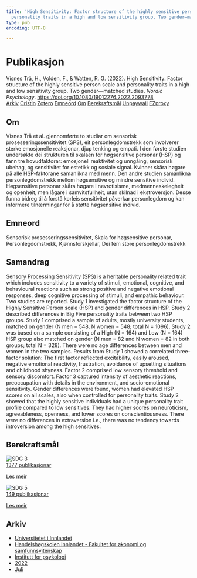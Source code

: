 ```yaml
---
title: 'High Sensitivity: Factor structure of the highly sensitive person scale and
  personality traits in a high and low sensitivity group. Two gender—matched studies'
type: pub
encoding: UTF-8

---
```

<h1>Publikasjon</h1>
<article id="csl-bib-container-GKRVFF5X" class="csl-bib-container">
  <div class="csl-bib-body"> <div class="csl-entry">Visnes Trå, H., Volden, F., &#38; Watten, R. G. (2022). High Sensitivity: Factor structure of the highly sensitive person scale and personality traits in a high and low sensitivity group. Two gender—matched studies. <i>Nordic Psychology</i>. <a href="https://doi.org/10.1080/19012276.2022.2093778">https://doi.org/10.1080/19012276.2022.2093778</a></div> </div>
  <div class="csl-bib-buttons">
    <a href="#taxonomy-article-GKRVFF5X" alt="archive" class="csl-bib-button">Arkiv</a>
    <a href="https://app.cristin.no/results/show.jsf?id=2038073" alt="Cristin" class="csl-bib-button">Cristin</a>
    <a href="http://zotero.org/groups/5881554/items/GKRVFF5X" alt="Zotero" class="csl-bib-button">Zotero</a>
    <a href="#keywords-article-GKRVFF5X" alt="keywords" class="csl-bib-button">Emneord</a>
    <a href="#about-article-GKRVFF5X" alt="about_pub" class="csl-bib-button">Om</a>
    <a href="#sdg-article-GKRVFF5X" alt="sdg" class="csl-bib-button">Berekraftsmål</a>
    <a href="https://www.tandfonline.com/doi/pdf/10.1080/19012276.2022.2093778?needAccess=true" alt="Unpaywall" class="csl-bib-button">Unpaywall</a>
    <a href="https://www.tandfonline.com/doi/pdf/10.1080/19012276.2022.2093778?needAccess=true" alt="EZproxy" class="csl-bib-button">EZproxy</a>
  </div>
  <div id="csl-bib-meta-container-GKRVFF5X"></div>
</article>
<div id="csl-bib-meta-GKRVFF5X" class="csl-bib-meta">
  <article id="about-article-GKRVFF5X" class="about_pub-article">
    <h1>Om</h1>
    Visnes Trå et al. gjennomførte to studiar om sensorisk prosesseringssensitivitet (SPS), eit personlegdomstrekk som involverer sterke emosjonelle reaksjonar, djup tenking og empati. I den første studien undersøkte dei strukturen til skalaen for høgsensitive personar (HSP) og fann tre hovudfaktorar: emosjonell reaktivitet og unngåing, sensorisk ubehag, og sensitivitet for estetikk og sosiale signal. Kvinner skåra høgare på alle HSP-faktorane samanlikna med menn. Den andre studien samanlikna personlegdomstrekk mellom høgsensitive og mindre sensitive individ. Høgsensitive personar skåra høgare i nevrotisisme, medmenneskelegheit og openheit, men lågare i samvitsfullheit, utan skilnad i ekstroversjon. Desse funna bidreg til å forstå korleis sensitivitet påverkar personlegdom og kan informere tilnærmingar for å støtte høgsensitive individ.
  </article>
  <article id="keywords-article-GKRVFF5X" class="keywords-article">
    <h1>Emneord</h1>
    Sensorisk prosesseringssensitivitet, Skala for høgsensitive personar, Personlegdomstrekk, Kjønnsforskjellar, Dei fem store personlegdomstrekk
  </article>
  <article id="abstract-article-GKRVFF5X" class="abstract-article">
    <h1>Samandrag</h1>
    Sensory Processing Sensitivity (SPS) is a heritable personality related trait which includes 
sensitivity to a variety of stimuli, emotional, cognitive, and behavioural reactions such as 
strong positive and negative emotional responses, deep cognitive processing of stimuli, and 
empathic behaviour. Two studies are reported. Study 1 investigated the factor structure of 
the Highly Sensitive Person scale (HSP) and gender differences in HSP. Study 2 described 
differences in Big Five personality traits between two HSP groups. Study 1 comprised a 
sample of adults, mostly university students, matched on gender (N men = 548, N women 
= 548; total N = 1096). Study 2 was based on a sample consisting of a High (N = 164) and 
Low (N = 164) HSP group also matched on gender (N men = 82 and N women = 82 in 
both groups; total N = 328). There were no age differences between men and women in 
the two samples. Results from Study 1 showed a correlated three-factor solution: The first 
factor reflected excitability, easily aroused, negative emotional reactivity, frustration, 
avoidance of upsetting situations and childhood shyness. Factor 2 comprised low sensory 
threshold and sensory discomfort. Factor 3 captured intensity of aesthetic reactions, 
preoccupation with details in the environment, and socio-emotional sensitivity. Gender 
differences were found, women had elevated HSP scores on all scales, also when controlled 
for personality traits. Study 2 showed that the highly sensitive individuals had a unique 
personality trait profile compared to low sensitives. They had higher scores on neuroticism, 
agreeableness, openness, and lower scores on conscientiousness. There were no differences 
in extraversion i.e., there was no tendency towards introversion among the high sensitives.
  </article>
  <article id="sdg-article-GKRVFF5X" class="sdg-article">
    <h1>Berekraftsmål</h1>
    <div class="sdg-container"><div id="sdg3" class="sdg">
        <img src="{{< params subfolder >}}images/sdg/sdg03_nn.png" class="image" alt="SDG 3">
        <div class="sdg-overlay">
          <a href="{{< params subfolder >}}nn/archive/?sdg=3#archive" class="sdg-publication-count"><span>1377</span> publikasjonar</a>
          <p><a href="https://fn.no/om-fn/fns-baerekraftsmaal/god-helse-og-livskvalitet?lang=nno-NO" class="sdg-read-more">Les meir</a></p>
        </div>
      </div> <div id="sdg5" class="sdg">
        <img src="{{< params subfolder >}}images/sdg/sdg05_nn.png" class="image" alt="SDG 5">
        <div class="sdg-overlay">
          <a href="{{< params subfolder >}}nn/archive/?sdg=5#archive" class="sdg-publication-count"><span>149</span> publikasjonar</a>
          <p><a href="https://fn.no/om-fn/fns-baerekraftsmaal/likestilling-mellom-kjoennene?lang=nno-NO" class="sdg-read-more">Les meir</a></p>
        </div>
      </div></div>
  </article>
  <article id="taxonomy-article-GKRVFF5X" class="taxonomy-article">
    <h1>Arkiv</h1>
    <ul>
      <li><a href="{{< params subfolder >}}nn/archive/?key=3DCRN523">Universitetet i Innlandet</a></li>
      <li><a href="{{< params subfolder >}}nn/archive/?key=DU8Q9LN9">Handelshøgskolen Innlandet - Fakultet for økonomi og samfunnsvitenskap</a></li>
      <li><a href="{{< params subfolder >}}nn/archive/?key=KTD9NXA8">Institutt for psykologi</a></li>
      <li><a href="{{< params subfolder >}}nn/archive/?key=AEVGZCNC">2022</a></li>
      <li><a href="{{< params subfolder >}}nn/archive/?key=P9FJ8GX8">Juli</a></li>
    </ul>
  </article>
</div>
